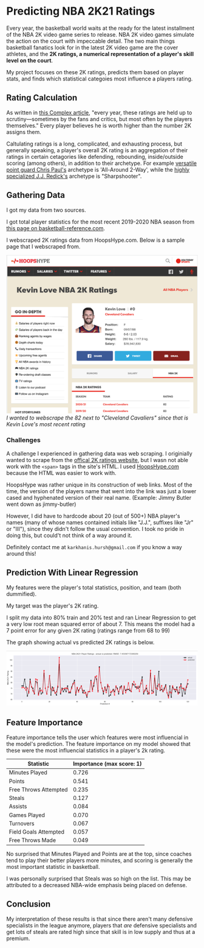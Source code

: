 # Predicting NBA 2K21 Ratings

Every year, the basketball world waits at the ready for the latest installment of the NBA 2K video game series to release. NBA 2K video games simulate the action on the court with impeccable detail. The two main things basketball fanatics look for in the latest 2K video game are the cover athletes, and the **2K ratings, a numerical representation of a player's skill level on the court**.

My project focuses on these 2K ratings, predicts them based on player stats, and finds which statistical categoies most influence a players rating.

## Rating Calculation

As written in [this Complex article](https://www.complex.com/sports/2017/10/how-nba-2k-determines-player-rankings), "every year, these ratings are held up to scrutiny—sometimes by the fans and critics, but most often by the players themselves." Every player believes he is worth higher than the number 2K assigns them.

Caltulating ratings is a long, complicated, and exhausting process, but generally speaking, a player's overall 2K rating is an aggregation of their ratings in certain cetagories like defending, rebounding, inside/outside scoring (among others), in addition to their archetype. For example [versatile point guard Chris Paul's](https://www.2kratings.com/chris-paul) archetype is 'All-Around 2-Way', while the [highly specialized J.J. Redick's](https://www.2kratings.com/jj-redick) archetype is "Sharpshooter".

## Gathering Data

I got my data from two sources.

I got total player statistics for the most recent 2019-2020 NBA season from [this page on basketball-reference.com](https://www.basketball-reference.com/leagues/NBA_2020_totals.html).

I webscraped 2K ratings data from HoopsHype.com. Below is a sample page that I webscraped from. 

![Kevin Love HoopsHype 2k Ratings Page](images/k_love_screenshot.png)
*I wanted to webscrape the 82 next to "Cleveland Cavaliers" since that is Kevin Love's most recent rating*

### Challenges

A challenge I experienced in gathering data was web scraping. I originially wanted to scrape from the [offical 2K ratings website](https://www.2kratings.com/), but I wasn not able work with the `<span>` tags in the site's HTML. I used [HoopsHype.com](https://hoopshype.com/) because the HTML was easier to work with. 

HoopsHype was rather unique in its construction of web links. Most of the time, the version of the players name that went into the link was just a lower cased and hyphenated version of their real name. (Example: Jimmy Butler went down as jimmy-butler)

However, I did have to hardcode about 20 (out of 500+) NBA player's names (many of whose names contained initials like "J.J.", suffixes like "Jr" or "III"), since they didn't follow the usual convention. I took no pride in doing this, but could't not think of a way around it. 

Definitely contact me at `karkhanis.hursh@gmail.com` if you know a way around this!


## Prediction With Linear Regression

My features were the player's total statistics, position, and team (both dummified). 

My target was the player's 2K rating. 

I split my data into 80% train and 20% test and ran Linear Regression to get a very low root mean squared error of about 7. This means the model had a 7 point error for any given 2K rating (ratings range from 68 to 99)

The graph showing actual vs predicted 2K ratings is below.

![results](graphs/results.png)

## Feature Importance

Feature importance tells the user which features were most influencial in the model's prediction. The feature importance on my model showed that these were the most influencial statistics in a player's 2k rating. 

Statistic | Importance (max score: 1)
------------ | -------------
Minutes Played | 0.726
Points | 0.541
Free Throws Attempted | 0.235
Steals | 0.127
Assists | 0.084
Games Played  | 0.070
Turnovers | 0.067
Field Goals Attempted | 0.057
Free Throws Made | 0.049

No surprised that Minutes Played and Points are at the top, since coaches tend to play their better players more minutes, and scoring is generally the most important statistic in basketball. 

I was personally surprised that Steals was so high on the list. This may be attributed to a decreased NBA-wide emphasis being placed on defense. 

## Conclusion

My interpretation of these results is that since there aren't many defensive specialists in the league anymore, players that *are* defensive specialists and get lots of steals are rated high since that skill is in low supply and thus at a premium.










